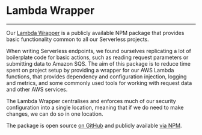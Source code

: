 # Lambda Wrapper
***

Our [Lambda Wrapper](https://github.com/comicrelief/lambda-wrapper) is a
publicly available NPM package that provides basic functionality common to all
our Serverless projects.

When writing Serverless endpoints, we found ourselves replicating a lot of
boilerplate code for basic actions, such as reading request parameters or
submitting data to Amazon SQS. The aim of this package is to reduce time spent
on project setup by providing a wrapper for our AWS Lambda functions, that
provides dependency and configuration injection, logging and metrics, and some
commonly used tools for working with request data and other AWS services.

The Lambda Wrapper centralises and enforces much of our security configuration
into a single location, meaning that if we do need to make changes, we can do
so in one location.

The package is open source
[on GitHub](https://github.com/comicrelief/lambda-wrapper)
and publicly available
[via NPM](https://www.npmjs.com/package/@comicrelief/lambda-wrapper).
